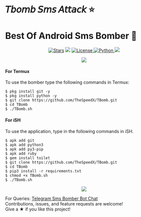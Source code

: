 # 𝘛𝘣𝘰𝘮𝘣 𝘚𝘮𝘴 𝘈𝘵𝘵𝘢𝘤𝘬 ⭐️

# Best Of Android Sms Bomber 🐙

<p align="center">
<a href="https://github.com/AnonymousX1025/AnonXMusic/stargazers"><img src="https://img.shields.io/github/stars/AnonymousX1025/AnonXMusic?color=black&logo=github&logoColor=black&style=for-the-badge" alt="Stars" /></a>
<a href="https://github.com/AnonymousX1025/AnonXMusic/network/members"> <img src="https://img.shields.io/github/forks/AnonymousX1025/AnonXMusic?color=black&logo=github&logoColor=black&style=for-the-badge" /></a>
<a href="https://github.com/AnonymousX1025/AnonXMusic/blob/master/LICENSE"> <img src="https://img.shields.io/badge/License-MIT-blueviolet?style=for-the-badge" alt="License" /> </a>
<a href="https://www.python.org/"> <img src="https://img.shields.io/badge/Written%20in-Python-orange?style=for-the-badge&logo=python" alt="Python" /> </a>
<a href="https://github.com/AnonymousX1025/AnonXMusic/commits/AnonymousX1025"> <img src="https://img.shields.io/github/last-commit/AnonymousX1025/AnonXMusic?color=blue&logo=github&logoColor=green&style=for-the-badge" /></a>
</p>

<p align="center">
  <img src="https://telegra.ph/file/74100f306f3a7022dd1fa.gif">

#### For Termux

To use the bomber type the following commands in Termux:
```shell script
$ pkg install git -y 
$ pkg install python -y 
$ git clone https://github.com/TheSpeedX/TBomb.git
$ cd TBomb
$ ./TBomb.sh
```

#### For iSH

To use the application, type in the following commands in iSH.
```shell script
$ apk add git
$ apk add python3
$ apk add py3-pip
$ apk add ruby
$ gem install toilet
$ git clone https://github.com/TheSpeedX/TBomb.git
$ cd TBomb
$ pip3 install -r requirements.txt
$ chmod +x TBomb.sh
$ ./TBomb.sh
```
</p>

<p align="center">
  <img src="https://telegra.ph/file/d8c2852154cf31c3b52d9.png">

  For Queries: [Telegram Sms Bomber Bot Chat](https://t.me/SmsXBlasting_bot)  
Contributions, issues, and feature requests are welcome!  
Give a ★ if you like this project!
